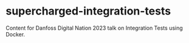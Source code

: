 # supercharged-integration-tests
Content for Danfoss Digital Nation 2023 talk on Integration Tests using Docker.
